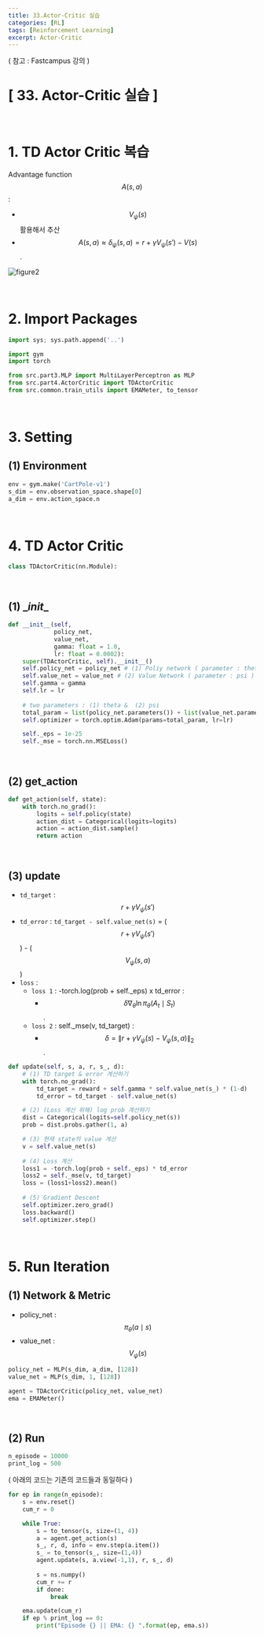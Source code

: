 ```yaml
---
title: 33.Actor-Critic 실습
categories: [RL]
tags: [Reinforcement Learning]
excerpt: Actor-Critic
---
```

<script src="https://cdn.mathjax.org/mathjax/latest/MathJax.js?config=TeX-AMS-MML_HTMLorMML" type="text/javascript"></script>

( 참고 : Fastcampus 강의 )

# [ 33. Actor-Critic 실습 ]

<br>

# 1. TD Actor Critic 복습

Advantage function $$A(s,a)$$ :

- $$V_{\psi}(s)$$ 활용해서 추산 
- $$A(s,a) \approx \delta_\psi(s,a) = r+\gamma V_\psi(s')-V(s)$$.

![figure2](/assets/img/RL/img62.png)

<br>


# 2. Import Packages

```python
import sys; sys.path.append('..')

import gym
import torch

from src.part3.MLP import MultiLayerPerceptron as MLP
from src.part4.ActorCritic import TDActorCritic
from src.common.train_utils import EMAMeter, to_tensor
```

<br>

# 3. Setting

## (1) Environment

```python
env = gym.make('CartPole-v1')
s_dim = env.observation_space.shape[0]
a_dim = env.action_space.n
```

<br>

# 4. TD Actor Critic

```python
class TDActorCritic(nn.Module):
```

<br>

## (1) \__init__

```python
def __init__(self,
             policy_net,
             value_net,
             gamma: float = 1.0,
             lr: float = 0.0002):
    super(TDActorCritic, self).__init__()
    self.policy_net = policy_net # (1) Poliy network ( parameter : theta )
    self.value_net = value_net # (2) Value Network ( parameter : psi )
    self.gamma = gamma
    self.lr = lr
	
    # two parameters : (1) theta &  (2) psi
    total_param = list(policy_net.parameters()) + list(value_net.parameters())
    self.optimizer = torch.optim.Adam(params=total_param, lr=lr)

    self._eps = 1e-25
    self._mse = torch.nn.MSELoss()
```

<br>

## (2) get_action

```python
def get_action(self, state):
    with torch.no_grad():
        logits = self.policy(state)
        action_dist = Categorical(logits=logits)
        action = action_dist.sample()  
        return action
```

<br>

## (3) update

- `td_target` : $$r+\gamma V_{\psi}(s')$$
- `td_error` : `td_target - self.value_net(s)` = ($$r+\gamma V_{\psi}(s')$$) - ($$V_{\psi}(s, a)$$)
- `loss` : 
  - `loss 1` : -torch.log(prob + self._eps) x td_error : 
    - $$\delta \nabla_{\theta} \ln \pi_{\theta}\left(A_{t} \mid S_{t}\right)$$.
  - `loss 2` : self._mse(v, td_target) : 
    - $$\delta=\left\|r+\gamma V_{\psi}(s)-V_{\psi}(s, a)\right\|_{2}$$.

```python
def update(self, s, a, r, s_, d):
    # (1) TD target & error 계산하기
    with torch.no_grad():
        td_target = reward + self.gamma * self.value_net(s_) * (1-d)
        td_error = td_target - self.value_net(s)

    # (2) (Loss 계산 위해) log prob 계산하기
    dist = Categorical(logits=self.policy_net(s))
    prob = dist.probs.gather(1, a)

    # (3) 현재 state의 value 계산
    v = self.value_net(s)
    
    # (4) Loss 계산
    loss1 = -torch.log(prob + self._eps) * td_error 
    loss2 = self._mse(v, td_target)
    loss = (loss1+loss2).mean()
	
    # (5) Gradient Descent
    self.optimizer.zero_grad()
    loss.backward()
    self.optimizer.step()
```

<br>

# 5. Run Iteration

## (1) Network & Metric

- policy_net : $$\pi_{\theta}( a \mid s)$$
- value_net : $$V_{\psi}(s)$$

```python
policy_net = MLP(s_dim, a_dim, [128])
value_net = MLP(s_dim, 1, [128])

agent = TDActorCritic(policy_net, value_net)
ema = EMAMeter()
```

<br>

## (2) Run

```python
n_episode = 10000
print_log = 500
```

( 아래의 코드는 기존의 코드들과 동일하다 )

```python
for ep in range(n_episode):
    s = env.reset()
    cum_r = 0

    while True:
        s = to_tensor(s, size=(1, 4))
        a = agent.get_action(s)
        s_, r, d, info = env.step(a.item())
        s_ = to_tensor(s_, size=(1,4))
        agent.update(s, a.view(-1,1), r, s_, d)
        
        s = ns.numpy()
        cum_r += r
        if done:
            break

    ema.update(cum_r)
    if ep % print_log == 0:
        print("Episode {} || EMA: {} ".format(ep, ema.s))
```

